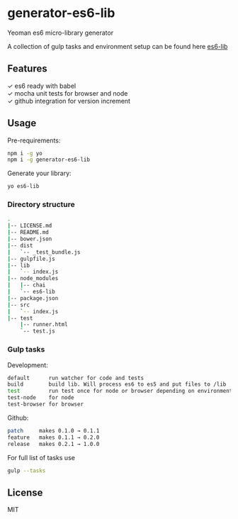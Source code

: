 # generator-es6-lib

Yeoman es6 micro-library generator

A collection of gulp tasks and environment setup can be found here [es6-lib](https://github.com/opudalo/es6-lib)  

## Features

✓ es6 ready with babel  
✓ mocha unit tests for browser and node  
✓ github integration for version increment  

## Usage 

Pre-requirements:
```bash
npm i -g yo
npm i -g generator-es6-lib
```

Generate your library:
```bash
yo es6-lib
```

### Directory structure
```bash
.
|-- LICENSE.md
|-- README.md
|-- bower.json
|-- dist
|   `-- _test_bundle.js
|-- gulpfile.js
|-- lib
|   `-- index.js
|-- node_modules
|   |-- chai
|   `-- es6-lib
|-- package.json
|-- src
|   `-- index.js
|-- test
    |-- runner.html
    `-- test.js
```

### Gulp tasks

Development:  
```bash
default      run watcher for code and tests  
build        build lib. Will process es6 to es5 and put files to /lib  
test         run test once for node or browser depending on environment  
test-node    for node  
test-browser for browser  
```

Github:  
```bash
patch     makes 0.1.0 → 0.1.1  
feature   makes 0.1.1 → 0.2.0  
release   makes 0.2.1 → 1.0.0  
```

For full list of tasks use  
```bash
gulp --tasks
```

## License

MIT
